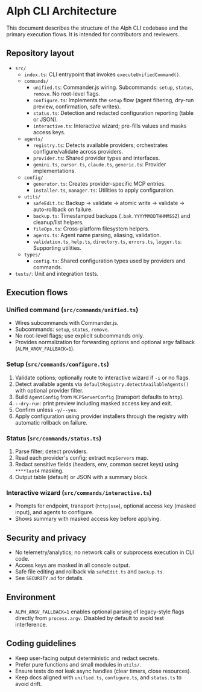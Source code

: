 # Alph CLI Architecture

This document describes the structure of the Alph CLI codebase and the primary execution flows. It is intended for contributors and reviewers.

## Repository layout

- `src/`
  - `index.ts`: CLI entrypoint that invokes `executeUnifiedCommand()`.
  - `commands/`
    - `unified.ts`: Commander.js wiring. Subcommands: `setup`, `status`, `remove`. No root-level flags.
    - `configure.ts`: Implements the `setup` flow (agent filtering, dry-run preview, confirmation, safe writes).
    - `status.ts`: Detection and redacted configuration reporting (table or JSON).
    - `interactive.ts`: Interactive wizard; pre-fills values and masks access keys.
  - `agents/`
    - `registry.ts`: Detects available providers; orchestrates configure/validate across providers.
    - `provider.ts`: Shared provider types and interfaces.
    - `gemini.ts`, `cursor.ts`, `claude.ts`, `generic.ts`: Provider implementations.
  - `config/`
    - `generator.ts`: Creates provider-specific MCP entries.
    - `installer.ts`, `manager.ts`: Utilities to apply configuration.
  - `utils/`
    - `safeEdit.ts`: Backup → validate → atomic write → validate → auto-rollback on failure.
    - `backup.ts`: Timestamped backups (`.bak.YYYYMMDDTHHMMSSZ`) and cleanup/list helpers.
    - `fileOps.ts`: Cross-platform filesystem helpers.
    - `agents.ts`: Agent name parsing, aliasing, validation.
    - `validation.ts`, `help.ts`, `directory.ts`, `errors.ts`, `logger.ts`: Supporting utilities.
  - `types/`
    - `config.ts`: Shared configuration types used by providers and commands.
- `tests/`: Unit and integration tests.
 

## Execution flows

### Unified command (`src/commands/unified.ts`)
- Wires subcommands with Commander.js.
- Subcommands: `setup`, `status`, `remove`.
- No root-level flags; use explicit subcommands only.
- Provides normalization for forwarding options and optional argv fallback (`ALPH_ARGV_FALLBACK=1`).

### Setup (`src/commands/configure.ts`)
1. Validate options; optionally route to interactive wizard if `-i` or no flags.
2. Detect available agents via `defaultRegistry.detectAvailableAgents()` with optional provider filter.
3. Build `AgentConfig` from `MCPServerConfig` (transport defaults to `http`).
4. `--dry-run`: print preview including masked access key and exit.
5. Confirm unless `-y/--yes`.
6. Apply configuration using provider installers through the registry with automatic rollback on failure.

### Status (`src/commands/status.ts`)
1. Parse filter; detect providers.
2. Read each provider's config; extract `mcpServers` map.
3. Redact sensitive fields (headers, env, common secret keys) using `****last4` masking.
4. Output table (default) or JSON with a summary block.

### Interactive wizard (`src/commands/interactive.ts`)
- Prompts for endpoint, transport (`http|sse`), optional access key (masked input), and agents to configure.
- Shows summary with masked access key before applying.

## Security and privacy

- No telemetry/analytics; no network calls or subprocess execution in CLI code.
- Access keys are masked in all console output.
- Safe file editing and rollback via `safeEdit.ts` and `backup.ts`.
- See `SECURITY.md` for details.

## Environment

- `ALPH_ARGV_FALLBACK=1` enables optional parsing of legacy-style flags directly from `process.argv`. Disabled by default to avoid test interference.

## Coding guidelines

- Keep user-facing output deterministic and redact secrets.
- Prefer pure functions and small modules in `utils/`.
- Ensure tests do not leak async handles (clear timers, close resources).
- Keep docs aligned with `unified.ts`, `configure.ts`, and `status.ts` to avoid drift.
